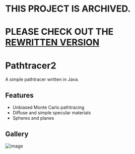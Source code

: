 # THIS PROJECT IS ARCHIVED.
# PLEASE CHECK OUT THE [REWRITTEN VERSION](github.com/adrian154/java-pathtracer)

# Pathtracer2
A simple pathtracer written in Java.

## Features
* Unbiased Monte Carlo pathtracing
* Diffuse and simple specular materials
* Spheres and planes

## Gallery

![image](https://i.imgur.com/9cA0hAE.png)
